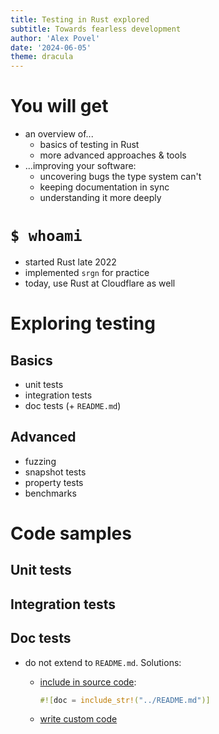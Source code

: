 ```yaml
---
title: Testing in Rust explored
subtitle: Towards fearless development
author: 'Alex Povel'
date: '2024-06-05'
theme: dracula
---
```

<!-- markdownlint-disable MD025 -->

# You will get

- an overview of...
  - basics of testing in Rust
  - more advanced approaches & tools
- ...improving your software:
  - uncovering bugs the type system can't
  - keeping documentation in sync
  - understanding it more deeply

# `$ whoami`

- started Rust late 2022
- implemented `srgn` for practice
- today, use Rust at Cloudflare as well

# Exploring testing

## Basics

- unit tests
- integration tests
- doc tests (+ `README.md`)

## Advanced

- fuzzing
- snapshot tests
- property tests
- benchmarks

# Code samples

## Unit tests

## Integration tests

## Doc tests

- do not extend to `README.md`. Solutions:
  - [include in source code](https://github.com/alexpovel/b4s/blob/c6ccf71cccfde2e12e1e9e1cc0e07ce5ccf802f2/src/lib.rs#L12):

    ```rust
    #![doc = include_str!("../README.md")]
    ```

  - [write custom code](https://github.com/alexpovel/srgn/blob/1a8b3a0bd2f3bb57cc2ede7463ac725a1bb581e4/tests/readme.rs)
